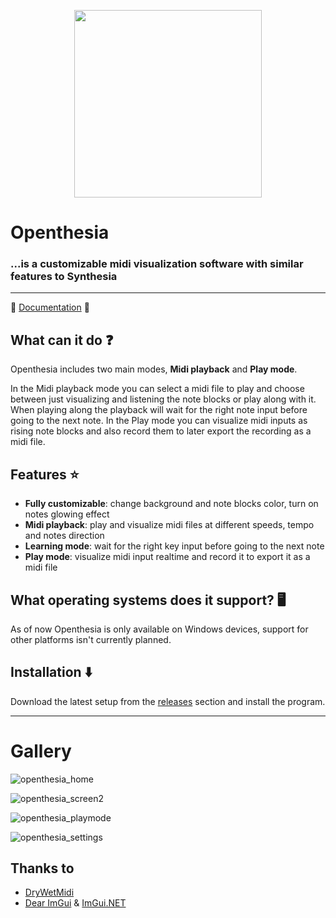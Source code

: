 <p align="center">
 <img src="https://i.imgur.com/aN1rSmB.png" width="300" height="300" />
</p>

# Openthesia
### ...is a customizable midi visualization software with similar features to Synthesia
  
---
  :orange_book: [Documentation](https://openthesia.pages.dev/documentation) :orange_book:

## What can it do :question:
Openthesia includes two main modes, **Midi playback** and **Play mode**.

In the Midi playback mode you can select a midi file to play and choose between just visualizing and listening the note blocks or play along with it.
When playing along the playback will wait for the right note input before going to the next note.
In the Play mode you can visualize midi inputs as rising note blocks and also record them to later export the recording as a midi file.

## Features :star:
- **Fully customizable**: change background and note blocks color, turn on notes glowing effect
- **Midi playback**: play and visualize midi files at different speeds, tempo and notes direction
- **Learning mode**: wait for the right key input before going to the next note
- **Play mode**: visualize midi input realtime and record it to export it as a midi file

## What operating systems does it support? :desktop_computer:
As of now Openthesia is only available on Windows devices, support for other platforms isn't currently planned.

## Installation :arrow_down:
Download the latest setup from the [releases](https://github.com/ImAxel0/Openthesia/releases) section and install the program.

---
# Gallery
![openthesia_home](https://github.com/ImAxel0/Openthesia/assets/124681710/bf9d0fc8-55a9-4583-9514-da29bd5159dd)

![openthesia_screen2](https://github.com/ImAxel0/Openthesia/assets/124681710/a01bad3d-8ee0-44d0-a472-37cee41c087b)

![openthesia_playmode](https://github.com/ImAxel0/Openthesia/assets/124681710/38e9ab18-7b03-4e08-bd26-fe3f993cec1a)

![openthesia_settings](https://github.com/ImAxel0/Openthesia/assets/124681710/6f9a2ca9-956b-470a-a755-b1729de94cbf)

## Thanks to

- [DryWetMidi](https://melanchall.github.io/drywetmidi/index.html)
- [Dear ImGui](https://github.com/ocornut/imgui) & [ImGui.NET](https://github.com/ImGuiNET/ImGui.NET)
